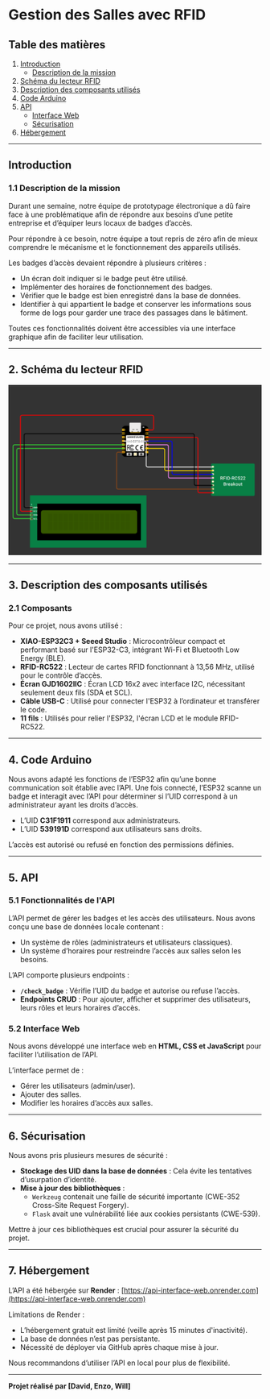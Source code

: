 # Gestion des Salles avec RFID

## Table des matières

1. [Introduction](#introduction)
   - [Description de la mission](#description-de-la-mission)
2. [Schéma du lecteur RFID](#schema-du-lecteur-rfid)
3. [Description des composants utilisés](#description-des-composants-utilises)
4. [Code Arduino](#code-arduino)
5. [API](#api)
   - [Interface Web](#interface-web)
   - [Sécurisation](#securisation)
6. [Hébergement](#hebergement)

---

## Introduction

### 1.1 Description de la mission

Durant une semaine, notre équipe de prototypage électronique a dû faire face à une problématique afin de répondre aux besoins d’une petite entreprise et d’équiper leurs locaux de badges d’accès.

Pour répondre à ce besoin, notre équipe a tout repris de zéro afin de mieux comprendre le mécanisme et le fonctionnement des appareils utilisés.

Les badges d’accès devaient répondre à plusieurs critères :

- Un écran doit indiquer si le badge peut être utilisé.
- Implémenter des horaires de fonctionnement des badges.
- Vérifier que le badge est bien enregistré dans la base de données.
- Identifier à qui appartient le badge et conserver les informations sous forme de logs pour garder une trace des passages dans le bâtiment.

Toutes ces fonctionnalités doivent être accessibles via une interface graphique afin de faciliter leur utilisation.

---

## 2. Schéma du lecteur RFID

![Schéma du lecteur RFID](images/schéma.png)

---

## 3. Description des composants utilisés

### 2.1 Composants

Pour ce projet, nous avons utilisé :

- **XIAO-ESP32C3 + Seeed Studio** : Microcontrôleur compact et performant basé sur l'ESP32-C3, intégrant Wi-Fi et Bluetooth Low Energy (BLE).
- **RFID-RC522** : Lecteur de cartes RFID fonctionnant à 13,56 MHz, utilisé pour le contrôle d’accès.
- **Écran GJD1602IIC** : Écran LCD 16x2 avec interface I2C, nécessitant seulement deux fils (SDA et SCL).
- **Câble USB-C** : Utilisé pour connecter l'ESP32 à l’ordinateur et transférer le code.
- **11 fils** : Utilisés pour relier l'ESP32, l'écran LCD et le module RFID-RC522.

---

## 4. Code Arduino

Nous avons adapté les fonctions de l’ESP32 afin qu’une bonne communication soit établie avec l’API. Une fois connecté, l’ESP32 scanne un badge et interagit avec l’API pour déterminer si l’UID correspond à un administrateur ayant les droits d’accès.

- L’UID **C31F1911** correspond aux administrateurs.
- L’UID **539191D** correspond aux utilisateurs sans droits.

L’accès est autorisé ou refusé en fonction des permissions définies.

---

## 5. API

### 5.1 Fonctionnalités de l'API

L’API permet de gérer les badges et les accès des utilisateurs. Nous avons conçu une base de données locale contenant :

- Un système de rôles (administrateurs et utilisateurs classiques).
- Un système d’horaires pour restreindre l’accès aux salles selon les besoins.

L’API comporte plusieurs endpoints :

- **`/check_badge`** : Vérifie l’UID du badge et autorise ou refuse l’accès.
- **Endpoints CRUD** : Pour ajouter, afficher et supprimer des utilisateurs, leurs rôles et leurs horaires d’accès.

### 5.2 Interface Web

Nous avons développé une interface web en **HTML, CSS et JavaScript** pour faciliter l’utilisation de l’API.

L’interface permet de :

- Gérer les utilisateurs (admin/user).
- Ajouter des salles.
- Modifier les horaires d’accès aux salles.

---

## 6. Sécurisation

Nous avons pris plusieurs mesures de sécurité :

- **Stockage des UID dans la base de données** : Cela évite les tentatives d’usurpation d’identité.
- **Mise à jour des bibliothèques** :
  - `Werkzeug` contenait une faille de sécurité importante (CWE-352 Cross-Site Request Forgery).
  - `Flask` avait une vulnérabilité liée aux cookies persistants (CWE-539).
  
Mettre à jour ces bibliothèques est crucial pour assurer la sécurité du projet.

---

## 7. Hébergement

L’API a été hébergée sur **Render** : [https://api-interface-web.onrender.com](https://api-interface-web.onrender.com)

Limitations de Render :

- L’hébergement gratuit est limité (veille après 15 minutes d'inactivité).
- La base de données n’est pas persistante.
- Nécessité de déployer via GitHub après chaque mise à jour.

Nous recommandons d’utiliser l’API en local pour plus de flexibilité.


---

 **Projet réalisé par [David, Enzo, Will]**

